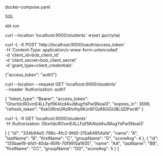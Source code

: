 docker-compose.yaml

SQL

sbt run

curl --location 'localhost:9000/students' =>(нет доступа)

curl -L -X POST 'http://localhost:9000/oauth/access_token' \
-H 'Content-Type: application/x-www-form-urlencoded' \
-d 'client_id=bob_client_id' \
-d 'client_secret=bob_client_secret' \
-d 'grant_type=client_credentials'

{"access_token": "auth1"}

curl --location --request GET 'localhost:9000/students' \
--header 'Authorization: auth1'

{
"token_type": "Bearer",
"access_token": "GhxrtdcROvmE4LLFpf5KAlzd4vJMugYsPwSNoaI3",
"expires_in": 3599,
"refresh_token": "6skO8IreURzRhrlhy6Kzr6FGdf8GGiUBLQDPwr8I"
}


curl -L -X GET 'localhost:9000/students' \
-H 'Authorization: GhxrtdcROvmE4LLFpf5KAlzd4vJMugYsPwSNoaI3'

[
{
"id": "334b94e5-796c-4fc2-9fd0-215a64954a1e",
"name": "A",
"lastName": "B",
"firstName": "C",
"groupName": "D",
"scoreAvg": 4
},
{
"id": "135baef9-bfd1-40da-95f6-70f9915a1935",
"name": "AA",
"lastName": "BB",
"firstName": "CC",
"groupName": "DD",
"scoreAvg": 5
}
]
